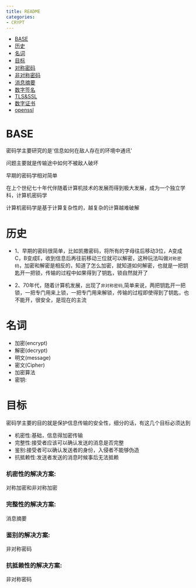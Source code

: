 ```yaml
---
title: README
categories:
- CRYPT
---
```


- [BASE](#BASE)
- [历史](#历史)
- [名词](#名词)
- [目标](#目标)
- [对称密码](/CRYPT/#对称密码)
- [非对称密码](/CRYPT/#非对称密码)
- [消息摘要](/CRYPT/#消息摘要)
- [数字签名](/CRYPT/#数字签名)
- [TLS&SSL](/CRYPT/#TLS&SSL)
- [数字证书](/CRYPT/#数字证书)
- [openssl](/CRYPT/#openssl)

# BASE
密码学主要研究的是'信息如何在敌人存在的环境中通讯'

问题主要就是传输途中如何不被敌人破坏

早期的密码学相对简单

在上个世纪七十年代伴随着计算机技术的发展而得到极大发展，成为一个独立学科，计算机密码学

计算机密码学是基于计算复杂性的，越复杂的计算越难破解

# 历史

- 1、早期的密码很简单，比如凯撒密码，将所有的字母往后移动3位，A变成C，B变成E，收到信息后再往前移动三位就可以解密，这种玩法叫做`对称密码`，加密和解密是相反的，知道了怎么加密，就知道如何解密，也就是一把钥匙开一把锁，传输的过程中如果得到了钥匙，锁自然就开了

- 2、70年代，随着计算机发展，出现了`非对称密码`,简单来说，两把钥匙开一把锁，一把专门用来上锁，一把专门用来解锁，传输的过程即使得到了钥匙，也不能开，很安全，是现在的主流

# 名词

- 加密(encrypt)
- 解密(decrypt)
- 明文(message)
- 密文(Cipher)
- 加密算法
- 密钥:


# 目标
密码学主要的目的就是保护信息传输的安全性，细分的话，有这几个目标必须达到

- 机密性:基础，信息得加密传输
- 完整性:接受者应该可以确认发送的消息是否完整
- 鉴别:接受者可以确认发送者的身份，入侵者不能够伪造
- 抗抵赖性:发送者发送的消息时候事后无法抵赖

### 机密性的解决方案:

对称加密和非对称加密


### 完整性的解决方案:

消息摘要




### 鉴别的解决方案:

非对称密码

### 抗抵赖性的解决方案:

非对称密码








